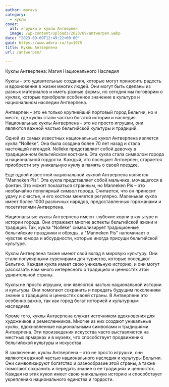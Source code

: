 ```yaml
---
author: morava
category:
  - куклы
cover:
  alt: игрушки и куклы Антверпен
  image: /wp-content/uploads/2023/09/antwerpen.webp
date: "2023-09-09T12:49:22+00:00"
guid: https://www.adora.ru/?p=1975
title: Куклы Антверпена
url: /antwerpen/

---
```

Куклы Антверпена: Магия Национального Наследия

Куклы – это удивительные создания, которые могут приносить радость и вдохновение в жизни многих людей. Они могут быть сделаны из разных материалов и иметь разные формы, но сегодня мы поговорим о куклах, которые приобрели особенное значение в культуре и национальном наследии Антверпена.

Антверпен – это не только крупнейший портовый город Бельгии, но и место, где куклы стали частью богатой истории и наследия. Национальные куклы Антверпена – это не просто игрушки, они являются важной частью бельгийской культуры и традиций.

Одной из самых известных национальных кукол Антверпена является кукла "Nolleke". Она была создана более 70 лет назад и стала настоящей легендой. Nolleke представляет собой девочку в традиционном бельгийском костюме. Эта кукла стала символом города и национальной гордости. Каждый, кто посещает Антверпен, старается приобрести эту уникальную куклу в память о своей поездке.

Еще одной известной национальной куклой Антверпена является "Manneken Pis". Эта кукла представляет собой мальчика, мочащегося в фонтан. Это может показаться странным, но Manneken Pis – это необычайно популярный символ города. Считается, что он приносит удачу и счастье, и его костюм меняется регулярно. Маленькая кукла имеет более 1000 различных нарядов, предоставленных горожанами и посетителями Антверпена.

Национальные куклы Антверпена имеют глубокие корни в культуре и истории города. Они отражают многие аспекты бельгийской жизни и традиций. Так, кукла "Nolleke" символизирует традиционные бельгийские праздники и обряды, а "Manneken Pis" напоминает о чувстве юмора и абсурдности, которые иногда присущи бельгийской культуре.

Куклы Антверпена также имеют свой вклад в мировую культуру. Они стали популярными сувенирами для туристов, которые посещают Бельгию. Каждая кукла имеет свою уникальную историю, и они могут рассказать нам много интересного о традициях и ценностях этой удивительной страны.

Куклы не просто игрушки, они являются частью национальной истории и культуры. Они помогают сохранить и передать будущим поколениям знание о традициях и ценностях своей страны. В Антверпене это особенно важно, так как город богат историей и культурным наследием.

Кроме того, куклы Антверпена служат источником вдохновения для художников и ремесленников. Многие из них создают уникальные куклы, вдохновленные национальными символами и традициями Антверпена. Эти произведения искусства часто выставляются на местных ярмарках и в музеях, что способствует продвижению бельгийской культуры и искусства.

В заключение, куклы Антверпена – это не просто игрушки, они являются важной частью национального наследия и культуры Бельгии. Они символизируют богатство и разнообразие этой страны, а также помогают сохранить и передать знание о ее традициях и ценностях. Каждая из этих кукол имеет свою уникальную историю и способствует укреплению национального единства и гордости.
